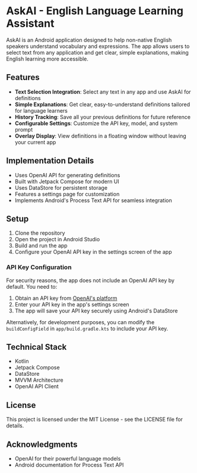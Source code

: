 # AskAI - English Language Learning Assistant

AskAI is an Android application designed to help non-native English speakers understand vocabulary and expressions. The app allows users to select text from any application and get clear, simple explanations, making English learning more accessible.

## Features

- **Text Selection Integration**: Select any text in any app and use AskAI for definitions
- **Simple Explanations**: Get clear, easy-to-understand definitions tailored for language learners
- **History Tracking**: Save all your previous definitions for future reference
- **Configurable Settings**: Customize the API key, model, and system prompt
- **Overlay Display**: View definitions in a floating window without leaving your current app

## Implementation Details

- Uses OpenAI API for generating definitions
- Built with Jetpack Compose for modern UI
- Uses DataStore for persistent storage
- Features a settings page for customization
- Implements Android's Process Text API for seamless integration

## Setup

1. Clone the repository
2. Open the project in Android Studio
3. Build and run the app
4. Configure your OpenAI API key in the settings screen of the app

### API Key Configuration

For security reasons, the app does not include an OpenAI API key by default. You need to:

1. Obtain an API key from [OpenAI's platform](https://platform.openai.com)
2. Enter your API key in the app's settings screen
3. The app will save your API key securely using Android's DataStore

Alternatively, for development purposes, you can modify the `buildConfigField` in `app/build.gradle.kts` to include your API key.

## Technical Stack

- Kotlin
- Jetpack Compose
- DataStore
- MVVM Architecture
- OpenAI API Client

## License

This project is licensed under the MIT License - see the LICENSE file for details.

## Acknowledgments

- OpenAI for their powerful language models
- Android documentation for Process Text API
